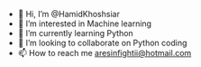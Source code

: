 - 👋 Hi, I’m @HamidKhoshsiar
- 👀 I’m interested in Machine learning
- 🌱 I’m currently learning Python
- 💞️ I’m looking to collaborate on Python coding
- 📫 How to reach me aresinfightii@hotmail.com

<!---
HamidKhoshsiar/HamidKhoshsiar is a ✨ special ✨ repository because its `README.md` (this file) appears on your GitHub profile.
You can click the Preview link to take a look at your changes.
--->
